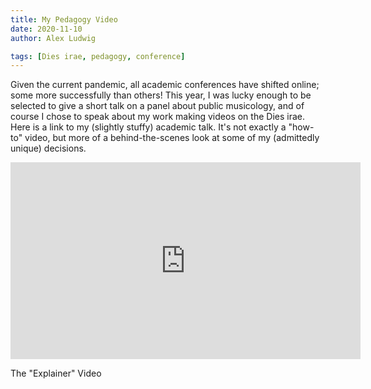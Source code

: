 ```yaml
---
title: My Pedagogy Video
date: 2020-11-10
author: Alex Ludwig

tags: [Dies irae, pedagogy, conference]
---
```


Given the current pandemic, all academic conferences have shifted online; some more successfully than others! This year, I was lucky enough to be selected to give a short talk on a panel about public musicology, and of course I chose to speak about my work making videos on the Dies irae. Here is a link to my (slightly stuffy) academic talk. It's not exactly a "how-to" video, but more of a behind-the-scenes look at some of my (admittedly unique) decisions.

<iframe width="560" height="315" src="https://www.youtube.com/embed/9MH5sC1Dk24" frameborder="0" allow="accelerometer; autoplay; clipboard-write; encrypted-media; gyroscope; picture-in-picture" allowfullscreen></iframe>

The "Explainer" Video

